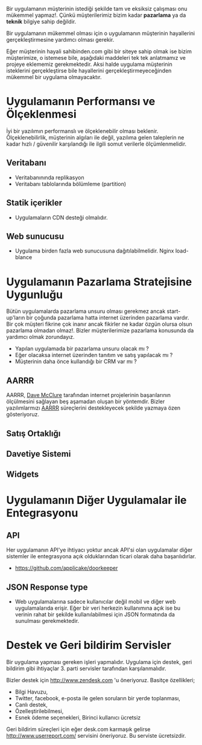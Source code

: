 Bir uygulamanın müşterinin istediği şekilde tam ve eksiksiz çalışması onu mükemmel yapmaz!. Çünkü müşterilerimiz bizim kadar **pazarlama** ya da **teknik** bilgiye sahip değildir. 

Bir uygulamanın mükemmel olması için o uygulamanın müşterinin hayallerini gerçekleştirmesine yardımcı olması gerekir.

Eğer müşterinin hayali sahibinden.com gibi bir siteye sahip olmak ise bizim müşterimize, o istemese bile, aşağıdaki maddeleri tek tek anlatmamız ve projeye eklememiz gerekmektedir. Aksi halde uygulama müşterinin isteklerini gerçekleştirse bile hayallerini gerçekleştirmeyeceğinden mükemmel bir uygulama olmayacaktır.

# Uygulamanın Performansı ve Ölçeklenmesi

İyi bir yazılımın performanslı ve ölçeklenebilir olması beklenir. Ölçeklenebilirlik, müşterinin algıları ile değil, yazılıma gelen taleplerin ne kadar hızlı / güvenilir karşılandığı ile ilgili somut verilerle ölçümlenmelidir.  

## Veritabanı

* Veritabanınında replikasyon
* Veritabanı tablolarında bölümleme (partition)

## Statik içerikler

* Uygulamaların CDN desteği olmalıdır.

## Web sunucusu

* Uygulama birden fazla web sunucusuna dağıtılabilmelidir. Nginx load-blance

# Uygulamanın Pazarlama Stratejisine Uygunluğu

Bütün uygulamalarda pazarlama unsuru olması gerekmez ancak start-up'ların bir çoğunda pazarlama 
hatta internet üzerinden pazarlama vardır. Bir çok müşteri fikrine çok inanır ancak fikirler ne 
kadar özgün olursa olsun pazarlama olmadan olmaz!. Bizler müşterilerimize pazarlama konusunda da 
yardımcı olmak zorundayız.

* Yapılan uygulamada bir pazarlama unsuru olacak mı ? 
* Eğer olacaksa internet üzerinden tanıtım ve satış yapılacak mı ?
* Müşterinin daha önce kullandığı bir CRM var mı ?

## AARRR 

AARRR, [Dave McClure](https://twitter.com/davemcclure) tarafından internet projelerinin başarılarının ölçülmesini sağlayan beş aşamadan oluşan bir yöntemdir. Bizler yazılımlarmızı [AARRR](https://github.com/code2/playbook/blob/master/tr/901-AARRR.md) süreçlerini destekleyecek şekilde yazmaya özen gösteriyoruz.

## Satış Ortaklığı

## Davetiye Sistemi

## Widgets

# Uygulamanın Diğer Uygulamalar ile Entegrasyonu

## API

Her uygulamanın API'ye ihtiyacı yoktur ancak API'si olan uygulamalar diğer sistemler ile entegrasyona açık olduklarından ticari olarak daha başarılıdırlar.

* https://github.com/applicake/doorkeeper

## JSON Response type

* Web uygulamalarına sadece kullanıcılar değil mobil ve diğer web uygulamalarıda erişir. Eğer bir veri herkezin kullanımına açık ise bu verinin rahat bir şekilde kullanılabilmesi için JSON formatında da sunulması gerekmektedir.

# Destek ve Geri bildirim Servisler

Bir uygulama yapması gereken işleri yapmalıdır. Uygulama için destek, geri bildirim gibi ihtiyaçlar 3. parti servisler tarafından karşılanmalıdır.

Bizler destek için http://www.zendesk.com 'u öneriyoruz. Basitçe özellikleri;

* Bilgi Havuzu,
* Twitter, facebook, e-posta ile gelen soruların bir yerde toplanması,
* Canlı destek,
* Özelleştirilebilmesi,
* Esnek ödeme seçenekleri, Birinci kullanıcı ücretsiz

Geri bildirim süreçleri için eğer desk.com karmaşık gelirse http://www.userreport.com/ servisini öneriyoruz. Bu serviste ücretsizdir.

